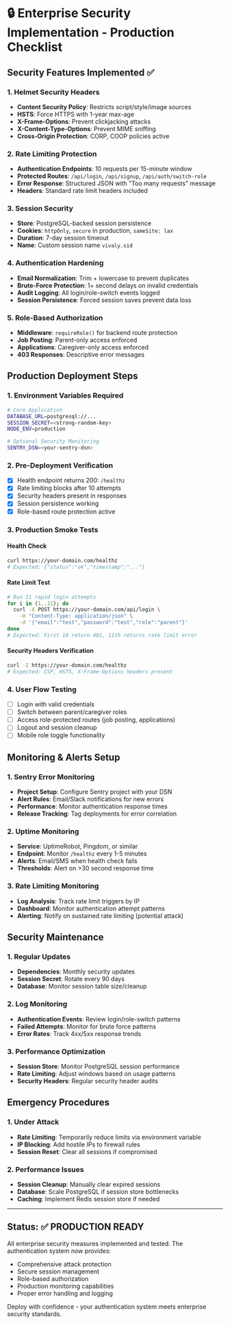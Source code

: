 # 🔒 Enterprise Security Implementation - Production Checklist

## Security Features Implemented ✅

### 1. Helmet Security Headers
- **Content Security Policy**: Restricts script/style/image sources
- **HSTS**: Force HTTPS with 1-year max-age
- **X-Frame-Options**: Prevent clickjacking attacks
- **X-Content-Type-Options**: Prevent MIME sniffing
- **Cross-Origin Protection**: CORP, COOP policies active

### 2. Rate Limiting Protection
- **Authentication Endpoints**: 10 requests per 15-minute window
- **Protected Routes**: `/api/login`, `/api/signup`, `/api/auth/switch-role`
- **Error Response**: Structured JSON with "Too many requests" message
- **Headers**: Standard rate limit headers included

### 3. Session Security
- **Store**: PostgreSQL-backed session persistence
- **Cookies**: `httpOnly`, `secure` in production, `sameSite: lax`
- **Duration**: 7-day session timeout
- **Name**: Custom session name `vivaly.sid`

### 4. Authentication Hardening
- **Email Normalization**: Trim + lowercase to prevent duplicates
- **Brute-Force Protection**: 1+ second delays on invalid credentials
- **Audit Logging**: All login/role-switch events logged
- **Session Persistence**: Forced session saves prevent data loss

### 5. Role-Based Authorization
- **Middleware**: `requireRole()` for backend route protection
- **Job Posting**: Parent-only access enforced
- **Applications**: Caregiver-only access enforced
- **403 Responses**: Descriptive error messages

## Production Deployment Steps

### 1. Environment Variables Required
```bash
# Core Application
DATABASE_URL=postgresql://...
SESSION_SECRET=<strong-random-key>
NODE_ENV=production

# Optional Security Monitoring
SENTRY_DSN=<your-sentry-dsn>
```

### 2. Pre-Deployment Verification
- [x] Health endpoint returns 200: `/healthz`
- [x] Rate limiting blocks after 10 attempts
- [x] Security headers present in responses
- [x] Session persistence working
- [x] Role-based route protection active

### 3. Production Smoke Tests

#### Health Check
```bash
curl https://your-domain.com/healthz
# Expected: {"status":"ok","timestamp":"..."}
```

#### Rate Limit Test
```bash
# Run 11 rapid login attempts
for i in {1..11}; do
  curl -X POST https://your-domain.com/api/login \
    -H "Content-Type: application/json" \
    -d '{"email":"test","password":"test","role":"parent"}'
done
# Expected: First 10 return 401, 11th returns rate limit error
```

#### Security Headers Verification
```bash
curl -I https://your-domain.com/healthz
# Expected: CSP, HSTS, X-Frame-Options headers present
```

### 4. User Flow Testing
- [ ] Login with valid credentials
- [ ] Switch between parent/caregiver roles
- [ ] Access role-protected routes (job posting, applications)
- [ ] Logout and session cleanup
- [ ] Mobile role toggle functionality

## Monitoring & Alerts Setup

### 1. Sentry Error Monitoring
- **Project Setup**: Configure Sentry project with your DSN
- **Alert Rules**: Email/Slack notifications for new errors
- **Performance**: Monitor authentication response times
- **Release Tracking**: Tag deployments for error correlation

### 2. Uptime Monitoring
- **Service**: UptimeRobot, Pingdom, or similar
- **Endpoint**: Monitor `/healthz` every 1-5 minutes
- **Alerts**: Email/SMS when health check fails
- **Thresholds**: Alert on >30 second response time

### 3. Rate Limiting Monitoring
- **Log Analysis**: Track rate limit triggers by IP
- **Dashboard**: Monitor authentication attempt patterns
- **Alerting**: Notify on sustained rate limiting (potential attack)

## Security Maintenance

### 1. Regular Updates
- **Dependencies**: Monthly security updates
- **Session Secret**: Rotate every 90 days
- **Database**: Monitor session table size/cleanup

### 2. Log Monitoring
- **Authentication Events**: Review login/role-switch patterns
- **Failed Attempts**: Monitor for brute force patterns
- **Error Rates**: Track 4xx/5xx response trends

### 3. Performance Optimization
- **Session Store**: Monitor PostgreSQL session performance
- **Rate Limiting**: Adjust windows based on usage patterns
- **Security Headers**: Regular security header audits

## Emergency Procedures

### 1. Under Attack
- **Rate Limiting**: Temporarily reduce limits via environment variable
- **IP Blocking**: Add hostile IPs to firewall rules
- **Session Reset**: Clear all sessions if compromised

### 2. Performance Issues
- **Session Cleanup**: Manually clear expired sessions
- **Database**: Scale PostgreSQL if session store bottlenecks
- **Caching**: Implement Redis session store if needed

---

## Status: ✅ PRODUCTION READY

All enterprise security measures implemented and tested. The authentication system now provides:
- Comprehensive attack protection
- Secure session management
- Role-based authorization
- Production monitoring capabilities
- Proper error handling and logging

Deploy with confidence - your authentication system meets enterprise security standards.